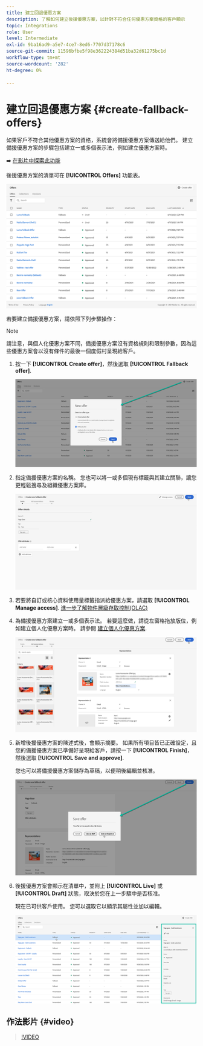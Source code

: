 ```yaml
---
title: 建立回退優惠方案
description: 了解如何建立後援優惠方案，以針對不符合任何優惠方案資格的客戶顯示
topic: Integrations
role: User
level: Intermediate
exl-id: 9ba16ad9-a5e7-4ce7-8ed6-7707d37178c6
source-git-commit: 11596bfbe5f98e362224384d51ba32d61275bc1d
workflow-type: tm+mt
source-wordcount: '282'
ht-degree: 0%

---
```


# 建立回退優惠方案 {#create-fallback-offers}

如果客戶不符合其他優惠方案的資格，系統會將備援優惠方案傳送給他們。 建立備援優惠方案的步驟包括建立一或多個表示法，例如建立優惠方案時。

➡️ [在影片中探索此功能](#video)

後援優惠方案的清單可在 **[!UICONTROL Offers]** 功能表。

![](../assets/offers_list.png)

若要建立備援優惠方案，請依照下列步驟操作：

>[!NOTE]
>
>請注意，與個人化優惠方案不同，備援優惠方案沒有資格規則和限制參數，因為這些優惠方案會以沒有條件的最後一個度假村呈現給客戶。

1. 按一下 **[!UICONTROL Create offer]**，然後選取 **[!UICONTROL Fallback offer]**.

   ![](../assets/create_fallback.png)

1. 指定備援優惠方案的名稱。 您也可以將一或多個現有標籤與其建立關聯，讓您更輕鬆搜尋及組織優惠方案庫。

   ![](../assets/fallback_details.png)

1. 若要將自訂或核心資料使用量標籤指派給優惠方案，請選取 **[!UICONTROL Manage access]**. [進一步了解物件層級存取控制(OLAC)](../../administration/object-based-access.md)

1. 為備援優惠方案建立一或多個表示法。 若要這麼做，請從左窗格拖放版位，例如建立個人化優惠方案時。 請參閱 [建立個人化優惠方案](../offer-library/creating-personalized-offers.md).

   ![](../assets/fallback_content.png)

1. 新增後援優惠方案的陳述式後，會顯示摘要。 如果所有項目皆已正確設定，且您的備援優惠方案已準備好呈現給客戶，請按一下 **[!UICONTROL Finish]**，然後選取 **[!UICONTROL Save and approve]**.

   您也可以將備援優惠方案儲存為草稿，以便稍後編輯並核准。

   ![](../assets/fallback_review.png)

1. 後援優惠方案會顯示在清單中，並附上 **[!UICONTROL Live]** 或 **[!UICONTROL Draft]** 狀態，取決於您在上一步驟中是否核准。

   現在已可供客戶使用。 您可以選取它以顯示其屬性並加以編輯。 <!-- no suppression? -->

   ![](../assets/fallback_created.png)

## 作法影片 {#video}

>[!VIDEO](https://video.tv.adobe.com/v/329383?quality=12)

